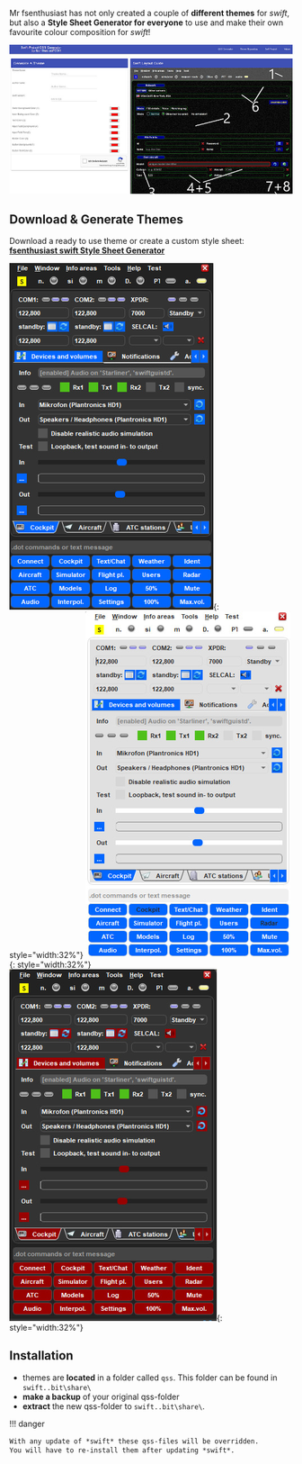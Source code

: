 <!--
    SPDX-FileCopyrightText: Copyright (C) swift Project Community / Contributors
    SPDX-License-Identifier: GFDL-1.3-only
-->

Mr fsenthusiast has not only created a couple of **different themes** for *swift*, but also a **Style Sheet Generator for everyone** to use and make their own favourite colour composition for *swift*!

![](./../img/qss_generator.jpg)

## Download & Generate Themes

Download a ready to use theme or create a custom style sheet: **[fsenthusiast swift Style Sheet Generator](http://fsenthusiast.net/swift/themes.php)**


![](./../img/themes_01.jpg){: style="width:32%"}
![](./../img/themes_02.jpg){: style="width:32%"}
![](./../img/themes_03.jpg){: style="width:32%"}

## Installation
  * themes are **located** in a folder called ``qss``. This folder can be found in ``swift..bit\share\``
  * **make a backup** of your original qss-folder
  * **extract** the new qss-folder to ``swift..bit\share\``.


!!! danger

    With any update of *swift* these qss-files will be overridden.
    You will have to re-install them after updating *swift*.
